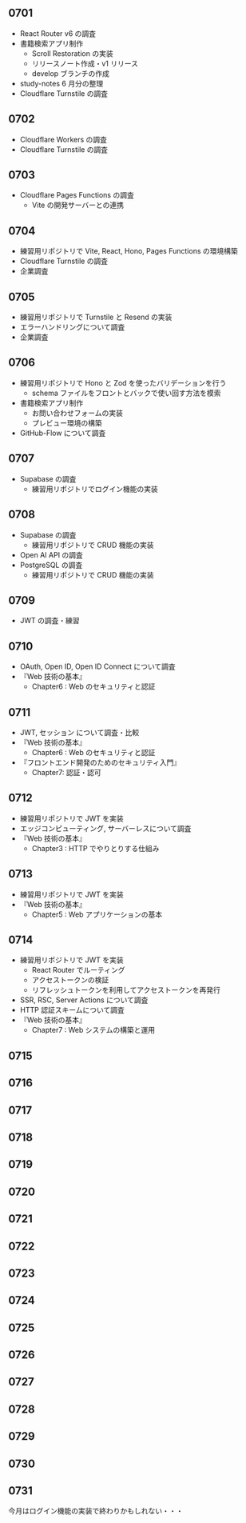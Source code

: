## 0701

- React Router v6 の調査
- 書籍検索アプリ制作
  - Scroll Restoration の実装
  - リリースノート作成・v1 リリース
  - develop ブランチの作成
- study-notes 6 月分の整理
- Cloudflare Turnstile の調査

## 0702

- Cloudflare Workers の調査
- Cloudflare Turnstile の調査

## 0703

- Cloudflare Pages Functions の調査
  - Vite の開発サーバーとの連携

## 0704

- 練習用リポジトリで Vite, React, Hono, Pages Functions の環境構築
- Cloudflare Turnstile の調査
- 企業調査

## 0705

- 練習用リポジトリで Turnstile と Resend の実装
- エラーハンドリングについて調査
- 企業調査

## 0706

- 練習用リポジトリで Hono と Zod を使ったバリデーションを行う
  - schema ファイルをフロントとバックで使い回す方法を模索
- 書籍検索アプリ制作
  - お問い合わせフォームの実装
  - プレビュー環境の構築
- GitHub-Flow について調査

## 0707

- Supabase の調査
  - 練習用リポジトリでログイン機能の実装

## 0708

- Supabase の調査
  - 練習用リポジトリで CRUD 機能の実装
- Open AI API の調査
- PostgreSQL の調査
  - 練習用リポジトリで CRUD 機能の実装

## 0709

- JWT の調査・練習

## 0710

- OAuth, Open ID, Open ID Connect について調査
- 『Web 技術の基本』
  - Chapter6 : Web のセキュリティと認証

## 0711

- JWT, セッション について調査・比較
- 『Web 技術の基本』
  - Chapter6 : Web のセキュリティと認証
- 『フロントエンド開発のためのセキュリティ入門』
  - Chapter7: 認証・認可

## 0712

- 練習用リポジトリで JWT を実装
- エッジコンピューティング, サーバーレスについて調査
- 『Web 技術の基本』
  - Chapter3 : HTTP でやりとりする仕組み

## 0713

- 練習用リポジトリで JWT を実装
- 『Web 技術の基本』
  - Chapter5 : Web アプリケーションの基本

## 0714

- 練習用リポジトリで JWT を実装
  - React Router でルーティング
  - アクセストークンの検証
  - リフレッシュトークンを利用してアクセストークンを再発行
- SSR, RSC, Server Actions について調査
- HTTP 認証スキームについて調査
- 『Web 技術の基本』
  - Chapter7 : Web システムの構築と運用

## 0715

<!-- - 練習用リポジトリで JWT を実装
  - 動的ルーティング
  - Google OAuth
- 『Web 技術の基本』
  - Chapter4: Web のさまざまなデータ形式 -->

## 0716

<!-- - OAuth Providers, Auth.js について調査 -->

## 0717

<!-- - 『フロントエンド開発のためのセキュリティ入門』
  - Chapter6: その他の受動的攻撃(CSRF, クリックジャッキング, オープンリダイレクト) -->

## 0718

<!-- - Cloudflare D1 について調査 -->

## 0719

## 0720

## 0721

## 0722

## 0723

## 0724

## 0725

## 0726

## 0727

## 0728

## 0729

## 0730

## 0731

今月はログイン機能の実装で終わりかもしれない・・・
